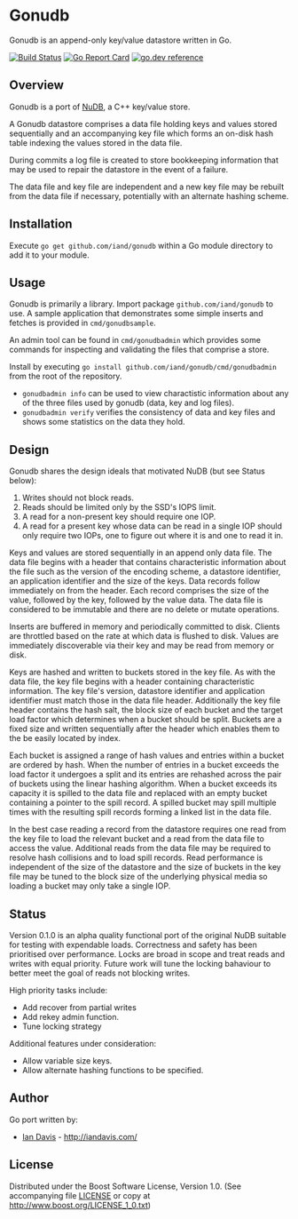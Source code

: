 # Gonudb 

Gonudb is an append-only key/value datastore written in Go.


[![Build Status](https://travis-ci.org/iand/gonudb.svg?branch=master)](https://travis-ci.org/iand/gonudb)
[![Go Report Card](https://goreportcard.com/badge/github.com/iand/gonudb)](https://goreportcard.com/report/github.com/iand/gonudb)
[![go.dev reference](https://img.shields.io/badge/go.dev-reference-007d9c?logo=go&logoColor=white)](https://pkg.go.dev/github.com/iand/gonudb)

## Overview

Gonudb is a port of [NuDB](https://github.com/CPPAlliance/NuDB), a C++ key/value store.

A Gonudb datastore comprises a data file holding keys and values stored sequentially and an
accompanying key file which forms an on-disk hash table indexing the values stored in the data
file.

During commits a log file is created to store bookkeeping information that may be used to repair the
datastore in the event of a failure.

The data file and key file are independent and a new key file may be rebuilt from the data file if
necessary, potentially with an alternate hashing scheme.


## Installation

Execute `go get github.com/iand/gonudb` within a Go module directory to add it to your module.

## Usage

Gonudb is primarily a library. Import package `github.com/iand/gonudb` to use. A sample application
that demonstrates some simple inserts and fetches is provided in `cmd/gonudbsample`.

An admin tool can be found in `cmd/gonudbadmin` which provides some commands for inspecting and
validating the files that comprise a store.

Install by executing `go install github.com/iand/gonudb/cmd/gonudbadmin` from the root of the 
repository.

 - `gonudbadmin info` can be used to view charactistic information about any of the three files used by gonudb (data, key and log files).
 - `gonudbadmin verify` verifies the consistency of data and key files and shows some statistics on the data they hold.


## Design

Gonudb shares the design ideals that motivated NuDB (but see Status below):

 1. Writes should not block reads.
 2. Reads should be limited only by the SSD's IOPS limit.
 3. A read for a non-present key should require one IOP.
 4. A read for a present key whose data can be read in a single IOP should only require two IOPs, one to figure out where it is and one to read it in.

Keys and values are stored sequentially in an append only data file. The data file begins with a
header that contains characteristic information about the file such as the version of the encoding
scheme, a datastore identifier, an application identifier and the size of the keys. Data records
follow immediately on from the header. Each record comprises the size of the value, followed by
the key, followed by the value data. The data file is considered to be immutable and there are no
delete or mutate operations.

Inserts are buffered in memory and periodically committed to disk. Clients are throttled based on
the rate at which data is flushed to disk. Values are immediately discoverable via their key and
may be read from memory or disk.

Keys are hashed and written to buckets stored in the key file. As with the data file, the key file
begins with a header containing characteristic information. The key file's version, datastore
identifier and application identifier must match those in the data file header. Additionally the
key file header contains the hash salt, the block size of each bucket and the target load factor
which determines when a bucket should be split. Buckets are a fixed size and written sequentially
after the header which enables them to the be easily located by index.

Each bucket is assigned a range of hash values and entries within a bucket are ordered by hash. When
the number of entries in a bucket exceeds the load factor it undergoes a split and its entries are
rehashed across the pair of buckets using the linear hashing algorithm. When a bucket exceeds its
capacity it is spilled to the data file and replaced with an empty bucket containing a pointer to
the spill record. A spilled bucket may spill multiple times with the resulting spill records
forming a linked list in the data file.

In the best case reading a record from the datastore requires one read from the key file to load the
relevant bucket and a read from the data file to access the value. Additional reads from the data
file may be required to resolve hash collisions and to load spill records. Read performance is
independent of the size of the datastore and the size of buckets in the key file may be tuned to
the block size of the underlying physical media so loading a bucket may only take a single IOP.

## Status

Version 0.1.0 is an alpha quality functional port of the original NuDB suitable for testing with 
expendable loads. Correctness and safety has been prioritised over performance. Locks are broad in scope
and treat reads and writes with equal priority. Future work will tune the locking bahaviour to 
better meet the goal of reads not blocking writes.

High priority tasks include:

 * Add recover from partial writes
 * Add rekey admin function.
 * Tune locking strategy

Additional features under consideration:

 * Allow variable size keys.
 * Allow alternate hashing functions to be specified.

## Author

Go port written by:

* [Ian Davis](http://github.com/iand) - <http://iandavis.com/>

## License

Distributed under the Boost Software License, Version 1.0. (See accompanying file [LICENSE](LICENSE)
 or copy at http://www.boost.org/LICENSE_1_0.txt)
